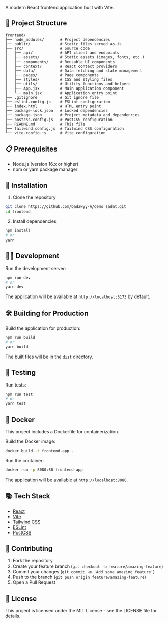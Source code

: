 A modern React frontend application built with Vite.

## 🚀 Project Structure

```
frontend/
├── node_modules/       # Project dependencies
├── public/             # Static files served as-is
├── src/                # Source code
│   ├── api/            # API client and endpoints
│   ├── assets/         # Static assets (images, fonts, etc.)
│   ├── components/     # Reusable UI components
│   ├── context/        # React context providers
│   ├── data/           # Data fetching and state management
│   ├── pages/          # Page components
│   ├── styles/         # CSS and styling files
│   ├── utils/          # Utility functions and helpers
│   ├── App.jsx         # Main application component
│   └── main.jsx        # Application entry point
├── .gitignore          # Git ignore file
├── eslint.config.js    # ESLint configuration
├── index.html          # HTML entry point
├── package-lock.json   # Locked dependencies
├── package.json        # Project metadata and dependencies
├── postcss.config.js   # PostCSS configuration
├── README.md           # This file
├── tailwind.config.js  # Tailwind CSS configuration
└── vite.config.js      # Vite configuration
```

## 📋 Prerequisites

- Node.js (version 16.x or higher)
- npm or yarn package manager

## 🔧 Installation

1. Clone the repository

```bash
git clone https://github.com/badawyy-A/demo_sadat.git
cd frontend
```

2. Install dependencies

```bash
npm install
# or
yarn
```

## 🏃‍♀️ Development

Run the development server:

```bash
npm run dev
# or
yarn dev
```

The application will be available at `http://localhost:5173` by default.

## 🛠️ Building for Production

Build the application for production:

```bash
npm run build
# or
yarn build
```

The built files will be in the `dist` directory.

## 🧪 Testing

Run tests:

```bash
npm run test
# or
yarn test
```

## 🚢 Docker

This project includes a Dockerfile for containerization.

Build the Docker image:

```bash
docker build -t frontend-app .
```

Run the container:

```bash
docker run -p 8080:80 frontend-app
```

The application will be available at `http://localhost:8080`.

## 📚 Tech Stack

- [React](https://reactjs.org/)
- [Vite](https://vitejs.dev/)
- [Tailwind CSS](https://tailwindcss.com/)
- [ESLint](https://eslint.org/)
- [PostCSS](https://postcss.org/)

## 🤝 Contributing

1. Fork the repository
2. Create your feature branch (`git checkout -b feature/amazing-feature`)
3. Commit your changes (`git commit -m 'Add some amazing feature'`)
4. Push to the branch (`git push origin feature/amazing-feature`)
5. Open a Pull Request

## 📝 License

This project is licensed under the MIT License - see the LICENSE file for details.
